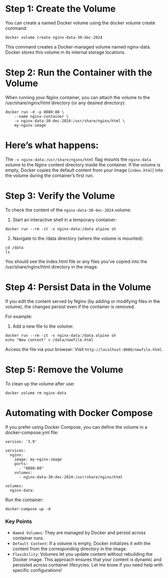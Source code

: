 # Step 1: Create the Volume
You can create a named Docker volume using the docker volume create command:
```
docker volume create nginx-data-30-dec-2024
```
This command creates a Docker-managed volume named nginx-data. Docker stores this volume in its internal storage locations.

# Step 2: Run the Container with the Volume
When running your Nginx container, you can attach the volume to the /usr/share/nginx/html directory (or any desired directory):
```
docker run -d -p 8080:80 \
    --name nginx-container \
    -v nginx-data-30-dec-2024:/usr/share/nginx/html \
    my-nginx-image
```
# Here’s what happens:

The `-v nginx-data:/usr/share/nginx/html` flag mounts the `nginx-data` volume to the Nginx content directory inside the container.
If the volume is empty, Docker copies the default content from your image (`index.html`) into the volume during the container’s first run.

# Step 3: Verify the Volume
To check the content of the `nginx-data-30-dec-2024` volume:

1. Start an interactive shell in a temporary container:
```
docker run --rm -it -v nginx-data:/data alpine sh
```

2. Navigate to the /data directory (where the volume is mounted):
```
cd /data
ls
```
You should see the index.html file or any files you've copied into the /usr/share/nginx/html directory in the image.

# Step 4: Persist Data in the Volume
If you edit the content served by Nginx (by adding or modifying files in the volume), the changes persist even if the container is removed.

For example:

1. Add a new file to the volume:
```
docker run --rm -it -v nginx-data:/data alpine sh
echo "New content" > /data/newfile.html
```
Access the file via your browser: Visit `http://localhost:8080/newfile.html`.

# Step 5: Remove the Volume
To clean up the volume after use:

```
docker volume rm nginx-data
```

# Automating with Docker Compose
If you prefer using Docker Compose, you can define the volume in a docker-compose.yml file:
```
version: '3.9'

services:
  nginx:
    image: my-nginx-image
    ports:
      - "8080:80"
    volumes:
      - nginx-data-30-dec-2024:/usr/share/nginx/html

volumes:
  nginx-data:

```
Run the container:

```
docker-compose up -d
```

### Key Points
- `Named Volumes`: They are managed by Docker and persist across container runs.
- `Default Content`: If a volume is empty, Docker initializes it with the content from the corresponding directory in the image.
- `Flexibility`: Volumes let you update content without rebuilding the Docker image.
This approach ensures that your content is dynamic and persisted across container lifecycles. Let me know if you need help with specific configurations!
